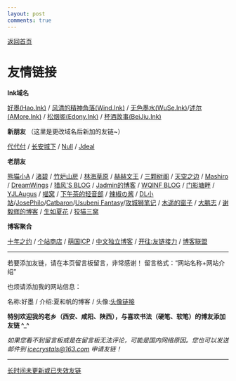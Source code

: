 ```yaml
---
layout: post
comments: true
---
```


[返回首页](https://hao.ink)

# 友情链接

**Ink域名**

[好墨(Hao.Ink)](https://hao.ink) / [风清的精神角落(Wind.Ink)](https://wind.ink) / [无色墨水(WuSe.Ink)](https://wuse.ink/)/[述尔(AMore.Ink)](https://amore.ink) / [松烟阁(Edony.Ink)](https://https://www.edony.ink/) / [杯酒故事(BeiJiu.Ink)](https://beijiu.ink)

**新朋友** （这里是更改域名后新加的友链~）

[代代付](https://ddf.im) / [长安城下](https://cacx.cc) / [Null](https://ncnccn.cn) / [Jdeal](https://www.jdeal.cn)


**老朋友**

[熊猫小A](https://blog.imalan.cn) / [渚碧](https://jubeny.com/) / [竹炉山房](https://synyan.cn) / [林海草原](https://lhcy.org/) / [赫赫文王](https://kqh.me/) / [三颗树阁](http://www.sksren.com/) / [天空之边](https://liyin.date/) / [Mashiro](https://2heng.xin) / [DreamWings](https://www.dreamwings.cn) / [猎风'S BLOG](https://www.northarea.tech/) / [Jadmin的博客](http://www.xxc520.cn) / [WQINF BLOG](https://wqinf.com/) / [门影塘畔](https://www.dongfang.name/) / [YJLAugus](https://www.cnblogs.com/yjlblog/) / [喵窝](https://nekohome.moenya.cat/) / [下午茶的轻音部](https://www.myeriri.com) / [辣椒の酱](https://removeif.github.io) / [DL小站](https://www.idalei.top/)/[JosePhilo](https://josephilo.com/)/[Catbaron](https://catbaron.com/)/[Usubeni Fantasy](https://ssshooter.com/)/[攻城狮笔记](http://qumac.com/) / [木遥的窗子](http://blog.farmostwood.net) / [大鹏志](http://www.pzhao.org/zh/) / [谢毅辉的博客](https://yihui.name/) / [生如夏花](http://www.xiatian.name/) / [狡猫三窝](https://slykiten.com/)


**博客聚合**

[十年之约](https://www.foreverblog.cn) / [个站商店](https://storeweb.cn) / [萌国ICP](https://icp.gov.moe/) / [中文独立博客](https://github.com/timqian/chinese-independent-blogs) / [开往:友链接力](https://github.com/travellings-link/travellings) / [博客联盟](https://blorg.cn)

---

若要添加友链，请在本页留言板留言，非常感谢！
留言格式：“网站名称+网站介绍”

也烦请添加我的网站信息：

名称:好墨 / 介绍:夏和帆的博客 / 头像:[头像链接](https://raw.githubusercontent.com/icecrystals/icecrystals.github.io/master/favicon.png)

**特别欢迎我的老乡（西安、咸阳、陕西），与喜欢书法（硬笔、软笔）的博友添加友链 ^_^**

*如果您看不到留言板或是在留言板无法评论，可能是国内网络原因。您也可以发送邮件到 icecrystals@163.com 申请友链！*

---

[长时间未更新或已失效友链](/page/friend_outdated.html)
